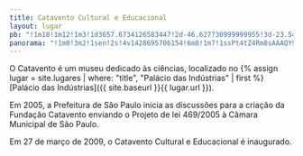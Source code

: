 ```yaml
---
title: Catavento Cultural e Educacional
layout: lugar
pb: "!1m18!1m12!1m3!1d3657.6734126583447!2d-46.627730999999955!3d-23.544245999999994!2m3!1f0!2f0!3f0!3m2!1i1024!2i768!4f13.1!3m3!1m2!1s0x94ce58fe6597b5ab%3A0xb5320d52c494e282!2sMuseu+Catavento+Cultural+e+Educacional!5e0!3m2!1sen!2sbr!4v1427339922320"
panorama: "!1m0!3m2!1sen!2s!4v1428695706154!6m8!1m7!1ssPt4tZ4Rm8sAAAQY9ObKgw!2m2!1d-23.544723!2d-46.627092!3f0!4f6.68486591402592!5f0.7820865974627469"
---
```

O Catavento é um museu dedicado às ciências, localizado no {% assign lugar = site.lugares | where: "title", "Palácio das Indústrias" | first %}[Palácio das Indústrias]({{ site.baseurl }}{{ lugar.url }}).

Em <time datetime="2005">2005</time>, a Prefeitura de São Paulo inicia as discussões para a criação da Fundação Catavento enviando o Projeto de lei 469/2005 à Câmara Municipal de São Paulo.

Em <time datetime="2009-03-27">27 de março de 2009</time>, o Catavento Cultural e Educacional é inaugurado.